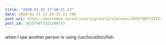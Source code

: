 ```yaml
---
title: "2020-01-31 17:20:31.13"
date: 2020-01-31 17:20:31.13 +00
post_uri: https://mastodon.social/users/gravely/statuses/103579073321240733
post_id: 103579073321240733
---
```

when I see another person is using /usr/local/bin/fish


